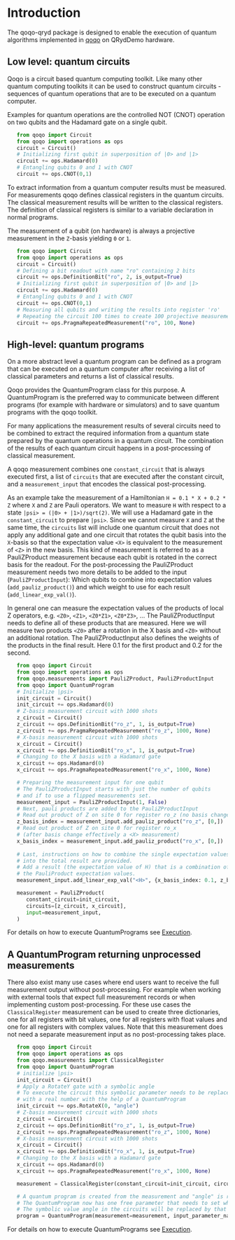 Introduction
============

The qoqo-qryd package is designed to enable the execution of quantum algorithms implemented in [qoqo](https://github.com/HQSquantumsimulations/qoqo) on QRydDemo hardware.


Low level: quantum circuits
--------------------------

Qoqo is a circuit based quantum computing toolkit. Like many other quantum computing toolkits it can be used to construct quantum circuits - sequences of quantum operations that are to be executed on a quantum computer.

Examples for quantum operations are the controlled NOT (CNOT) operation on two qubits and the Hadamard gate on a single qubit.

```python
   from qoqo import Circuit
   from qoqo import operations as ops
   circuit = Circuit()
   # Initializing first qubit in superposition of |0> and |1>
   circuit += ops.Hadamard(0)
   # Entangling qubits 0 and 1 with CNOT
   circuit += ops.CNOT(0,1)
```

To extract information from a quantum computer results must be measured.
For measurements qoqo defines classical registers in the quantum circuits.
The classical measurement results will be written to the classical registers.
The definition of classical registers is similar to a variable declaration in normal programs.

The measurement of a qubit (on hardware) is always a projective measurement in the ``Z``-basis yielding ``0`` or ``1``.

```python
   from qoqo import Circuit
   from qoqo import operations as ops
   circuit = Circuit()
   # Defining a bit readout with name "ro" containing 2 bits
   circuit += ops.DefinitionBit("ro", 2, is_output=True)
   # Initializing first qubit in superposition of |0> and |1>
   circuit += ops.Hadamard(0)
   # Entangling qubits 0 and 1 with CNOT
   circuit += ops.CNOT(0,1)
   # Measuring all qubits and writing the results into register 'ro'
   # Repeating the circuit 100 times to create 100 projective measurements
   circuit += ops.PragmaRepeatedMeasurement("ro", 100, None)
```

High-level: quantum programs
----------------------------

On a more abstract level a quantum program can be defined as a program that can be executed on a quantum computer after receiving a list of classical parameters and returns a list of classical results.

Qoqo provides the QuantumProgram class for this purpose. A QuantumProgram is the preferred way to communicate between different programs (for example with hardware or simulators) and to save quantum programs with the qoqo toolkit.

For many applications the measurement results of several circuits need to be combined to extract the required information from a quantum state prepared by the quantum operations in a quantum circuit.
The combination of the results of each quantum circuit happens in a post-processing of classical measurement.

A qoqo measurement combines one ``constant_circuit`` that is always executed first, a list of ``circuits`` that are executed after the constant circuit, and a ``measurement_input`` that encodes the classical post-processing.

As an example take the measurement of a Hamiltonian ``H = 0.1 * X + 0.2 * Z`` where ``X`` and ``Z`` are Pauli operators. We want to measure ``H`` with respect to a state ``|psi> = (|0> + |1>)/sqrt(2)``. 
We will use a Hadamard gate in the ``constant_circuit`` to prepare ``|psi>``. Since we cannot measure ``X`` and ``Z`` at the same time, the ``circuits`` list will include one quantum circuit that does not apply any additional gate and one circuit that rotates the qubit basis into the ``X``-basis so that the expectation value ``<X>`` is equivalent to the measurement of ``<Z>`` in the new basis.
This kind of measurement is referred to as a PauliZProduct measurement because each qubit is rotated in the correct basis for the readout. 
For the post-processing the PauliZProduct measurement needs two more details to be added to the input (``PauliZProductInput``): Which qubits to combine into expectation values (``add_pauliz_product()``) and which weight to use for each result (``add_linear_exp_val()``).

In general one can measure the expectation values of the products of local Z operators, e.g. ``<Z0>``, ``<Z1>``, ``<Z0*Z1>``, ``<Z0*Z3>``, ...
The PauliZProductInput needs to define all of these products that are measured. Here we will measure two products ``<Z0>`` after a rotation in the X basis and ``<Z0>`` without an additional rotation.
The PauliZProductInput also defines the weights of the products in the final result. Here 0.1 for the first product and 0.2 for the second.

```python
   from qoqo import Circuit
   from qoqo import operations as ops
   from qoqo.measurements import PauliZProduct, PauliZProductInput
   from qoqo import QuantumProgram
   # Initialize |psi>
   init_circuit = Circuit()
   init_circuit += ops.Hadamard(0)
   # Z-basis measurement circuit with 1000 shots
   z_circuit = Circuit()
   z_circuit += ops.DefinitionBit("ro_z", 1, is_output=True)
   z_circuit += ops.PragmaRepeatedMeasurement("ro_z", 1000, None)
   # X-basis measurement circuit with 1000 shots   
   x_circuit = Circuit()
   x_circuit += ops.DefinitionBit("ro_x", 1, is_output=True)
   # Changing to the X basis with a Hadamard gate
   x_circuit += ops.Hadamard(0)
   x_circuit += ops.PragmaRepeatedMeasurement("ro_x", 1000, None)

   # Preparing the measurement input for one qubit
   # The PauliZProductInput starts with just the number of qubits
   # and if to use a flipped measurements set.
   measurement_input = PauliZProductInput(1, False)
   # Next, pauli products are added to the PauliZProductInput
   # Read out product of Z on site 0 for register ro_z (no basis change)
   z_basis_index = measurement_input.add_pauliz_product("ro_z", [0,])
   # Read out product of Z on site 0 for register ro_x
   # (after basis change effectively a <X> measurement)
   x_basis_index = measurement_input.add_pauliz_product("ro_x", [0,])
   
   # Last, instructions on how to combine the single expectation values
   # into the total result are provided.
   # Add a result (the expectation value of H) that is a combination of
   # the PauliProduct expectation values.
   measurement_input.add_linear_exp_val("<H>", {x_basis_index: 0.1, z_basis_index: 0.2})

   measurement = PauliZProduct(
      constant_circuit=init_circuit,
      circuits=[z_circuit, x_circuit],
      input=measurement_input,
   )
```

For details on how to execute QuantumPrograms see [Execution](execution.md).


A QuantumProgram returning unprocessed measurements
---------------------------------------------------

There also exist many use cases where end users want to receive the full measurement output without post-processing.
For example when working with external tools that expect full  measurement records or when implementing custom post-processing.
For these use cases the ``ClassicalRegister`` measurement can be used to create three dictionaries, one for all registers with bit values, one for all registers with float values and one for all registers with complex values.
Note that this measurement does not need a separate measurement input as no post-processing takes place.

```python
   from qoqo import Circuit
   from qoqo import operations as ops
   from qoqo.measurements import ClassicalRegister
   from qoqo import QuantumProgram
   # initialize |psi>
   init_circuit = Circuit()
   # Apply a RotateY gate with a symbolic angle
   # To execute the circuit this symbolic parameter needs to be replaced 
   # with a real number with the help of a QuantumProgram
   init_circuit += ops.RotateX(0, "angle")
   # Z-basis measurement circuit with 1000 shots
   z_circuit = Circuit()
   z_circuit += ops.DefinitionBit("ro_z", 1, is_output=True)
   z_circuit += ops.PragmaRepeatedMeasurement("ro_z", 1000, None)
   # X-basis measurement circuit with 1000 shots   
   x_circuit = Circuit()
   x_circuit += ops.DefinitionBit("ro_x", 1, is_output=True)
   # Changing to the X basis with a Hadamard gate
   x_circuit += ops.Hadamard(0)
   x_circuit += ops.PragmaRepeatedMeasurement("ro_x", 1000, None)

   measurement = ClassicalRegister(constant_circuit=init_circuit, circuits=[z_circuit, x_circuit])

   # A quantum program is created from the measurement and "angle" is registered as a free input parameter
   # The QuantumProgram now has one free parameter that needs to set when executing it.
   # The symbolic value angle in the circuits will be replaced by that free parameter during execution.
   program = QuantumProgram(measurement=measurement, input_parameter_names=["angle"])
```

For details on how to execute QuantumPrograms see [Execution](execution.md).